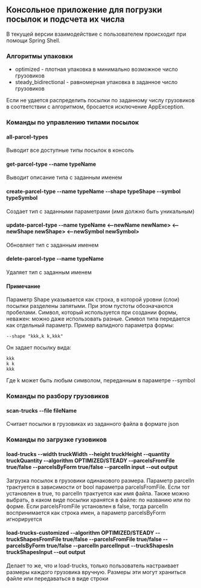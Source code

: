 ## Консольное приложение для погрузки посылок и подсчета их числа
В текущей версии взаимодействие с пользователем происходит при помощи Spring Shell.

### Алгоритмы упаковки
- optimized - плотная упаковка в минимально возможное число грузовиков
- steady_bidirectional - равномерная упаковка в заданное число грузовиков

Если не удается распределить посылки по заданному числу грузовиков в соответствии с алгоритмом, бросается исключение AppException. 

### Команды по управлению типами посылок

#### all-parcel-types

Выводит все доступные типы посылок в консоль

#### get-parcel-type --name typeName

Выводит описание типа с заданным именем

#### create-parcel-type --name typeName --shape typeShape --symbol typeSymbol

Создает тип с заданными параметрами (имя должно быть уникальным)

#### update-parcel-type --name typeName <--newName newName> <--newShape newShape> <--newSymbol newSymbol>

Обновляет тип с заданным именем

#### delete-parcel-type --name typeName

Удаляет тип с заданным именем

#### Примечание

Параметр Shape указывается как строка, в которой уровни (слои) посылки разделены запятыми. При этом пустоты обозначаются пробелами. Символ, который используется при создании формы, неважен: можно даже использовать разные. Символ типа передается как отдельный параметр. Пример валидного параметра формы:
```
--shape "kkk,k k,kkk"
```
Он задает посылку вида:
```
kkk
k k
kkk
```
Где k может быть любым символом, переданным в параметре --symbol

### Команды по разбору грузовиков

#### scan-trucks --file fileName

Считает посылки в грузовиках из заданного файла в формате json

### Команды по загрузке гузовиков

#### load-trucks --width truckWidth --height truckHeight --quantity truckQuantity --algorithm OPTIMIZED/STEADY --parcelsFromFile true/false --parcelsByForm true/false --parcelIn input --out output

Загрузка посылок в грузовики одинакового размера. Параметр parcelIn трактуется в зависимости от bool параметра parcelsFromFile. Если тот установлен в true, то parcelIn трактуется как имя файла. Также можно выбрать, в каком виде посылки хранятся в файле: по названию или по форме. Если parcelsFromFile установлен в false, тогда parcelIn воспринимается как строка имен, а параметр parcelsByForm игнорируется

#### load-trucks-customized --algorithm OPTIMIZED/STEADY --truckShapesFromFile true/false --parcelsFromFile true/false --parcelsByForm true/false --parcelIn parcelInput --truckShapesIn truckShapesInput --out output

Делает то же, что и load-trucks, только пользователь настраивает размеры каждого грузовика вручную. Размеры эти могут храниться файле или передаваться в виде строки
